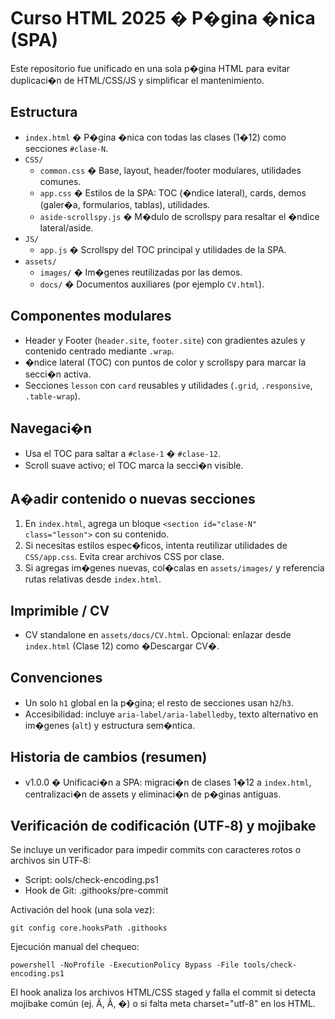 # Curso HTML 2025 � P�gina �nica (SPA)

Este repositorio fue unificado en una sola p�gina HTML para evitar duplicaci�n de HTML/CSS/JS y simplificar el mantenimiento.

## Estructura

- `index.html` � P�gina �nica con todas las clases (1�12) como secciones `#clase-N`.
- `CSS/`
  - `common.css` � Base, layout, header/footer modulares, utilidades comunes.
  - `app.css` � Estilos de la SPA: TOC (�ndice lateral), cards, demos (galer�a, formularios, tablas), utilidades.
  - `aside-scrollspy.js` � M�dulo de scrollspy para resaltar el �ndice lateral/aside.
- `JS/`
  - `app.js` � Scrollspy del TOC principal y utilidades de la SPA.
- `assets/`
  - `images/` � Im�genes reutilizadas por las demos.
  - `docs/` � Documentos auxiliares (por ejemplo `CV.html`).

## Componentes modulares

- Header y Footer (`header.site`, `footer.site`) con gradientes azules y contenido centrado mediante `.wrap`.
- �ndice lateral (TOC) con puntos de color y scrollspy para marcar la secci�n activa.
- Secciones `lesson` con `card` reusables y utilidades (`.grid`, `.responsive`, `.table-wrap`).

## Navegaci�n

- Usa el TOC para saltar a `#clase-1` � `#clase-12`.
- Scroll suave activo; el TOC marca la secci�n visible.

## A�adir contenido o nuevas secciones

1. En `index.html`, agrega un bloque `<section id="clase-N" class="lesson">` con su contenido.
2. Si necesitas estilos espec�ficos, intenta reutilizar utilidades de `CSS/app.css`. Evita crear archivos CSS por clase.
3. Si agregas im�genes nuevas, col�calas en `assets/images/` y referencia rutas relativas desde `index.html`.

## Imprimible / CV

- CV standalone en `assets/docs/CV.html`. Opcional: enlazar desde `index.html` (Clase 12) como �Descargar CV�.

## Convenciones

- Un solo `h1` global en la p�gina; el resto de secciones usan `h2`/`h3`.
- Accesibilidad: incluye `aria-label/aria-labelledby`, texto alternativo en im�genes (`alt`) y estructura sem�ntica.

## Historia de cambios (resumen)

- v1.0.0 � Unificaci�n a SPA: migraci�n de clases 1�12 a `index.html`, centralizaci�n de assets y eliminaci�n de p�ginas antiguas.
## Verificación de codificación (UTF‑8) y mojibake

Se incluye un verificador para impedir commits con caracteres rotos o archivos sin UTF‑8:

- Script: 	ools/check-encoding.ps1
- Hook de Git: .githooks/pre-commit

Activación del hook (una sola vez):

`
git config core.hooksPath .githooks
`

Ejecución manual del chequeo:

`
powershell -NoProfile -ExecutionPolicy Bypass -File tools/check-encoding.ps1
`

El hook analiza los archivos HTML/CSS staged y falla el commit si detecta mojibake común (ej. Ã, Â, �) o si falta meta charset="utf-8" en los HTML.